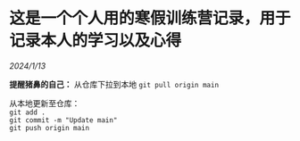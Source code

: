 # 这是一个个人用的寒假训练营记录，用于记录本人的学习以及心得
_2024/1/13_

__提醒猪鼻的自己：__
从仓库下拉到本地
  `git pull origin main`

从本地更新至仓库：  
  `git add .`  
  `git commit -m "Update main"`  
  `git push origin main`  
    
